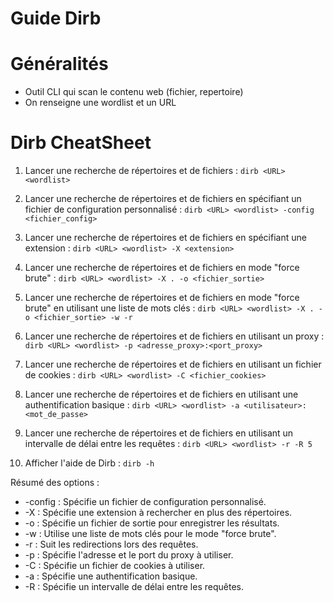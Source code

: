 # Guide Dirb

# Généralités
* Outil CLI qui scan le contenu web (fichier, repertoire)
* On renseigne une wordlist et un URL 

# Dirb CheatSheet

1. Lancer une recherche de répertoires et de fichiers :
``dirb <URL> <wordlist>``

2. Lancer une recherche de répertoires et de fichiers en spécifiant un fichier de configuration personnalisé :
``dirb <URL> <wordlist> -config <fichier_config>``

3. Lancer une recherche de répertoires et de fichiers en spécifiant une extension :
``dirb <URL> <wordlist> -X <extension>``

4. Lancer une recherche de répertoires et de fichiers en mode "force brute" :
``dirb <URL> <wordlist> -X . -o <fichier_sortie>``

5. Lancer une recherche de répertoires et de fichiers en mode "force brute" en utilisant une liste de mots clés :
``dirb <URL> <wordlist> -X . -o <fichier_sortie> -w -r
``
6. Lancer une recherche de répertoires et de fichiers en utilisant un proxy :
``dirb <URL> <wordlist> -p <adresse_proxy>:<port_proxy>``

7. Lancer une recherche de répertoires et de fichiers en utilisant un fichier de cookies :
``dirb <URL> <wordlist> -C <fichier_cookies>``

8. Lancer une recherche de répertoires et de fichiers en utilisant une authentification basique :
``dirb <URL> <wordlist> -a <utilisateur>:<mot_de_passe>``

9. Lancer une recherche de répertoires et de fichiers en utilisant un intervalle de délai entre les requêtes :
``dirb <URL> <wordlist> -r -R 5``

10. Afficher l'aide de Dirb :
``dirb -h``

Résumé des options :
- -config : Spécifie un fichier de configuration personnalisé.
- -X : Spécifie une extension à rechercher en plus des répertoires.
- -o : Spécifie un fichier de sortie pour enregistrer les résultats.
- -w : Utilise une liste de mots clés pour le mode "force brute".
- -r : Suit les redirections lors des requêtes.
- -p : Spécifie l'adresse et le port du proxy à utiliser.
- -C : Spécifie un fichier de cookies à utiliser.
- -a : Spécifie une authentification basique.
- -R : Spécifie un intervalle de délai entre les requêtes.


